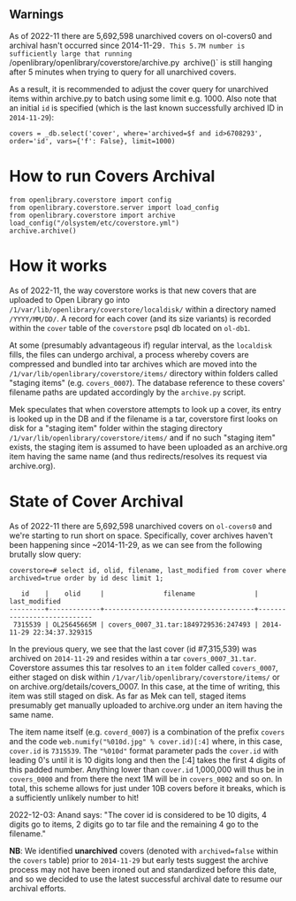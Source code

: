 ## Warnings

As of 2022-11 there are 5,692,598 unarchived covers on ol-covers0 and archival hasn't occurred since 2014-11-29`. This 5.7M number is sufficiently large that running `/openlibrary/openlibrary/coverstore/archive.py` `archive()` is still hanging after 5 minutes when trying to query for all unarchived covers.

As a result, it is recommended to adjust the cover query for unarchived items within archive.py to batch using some limit e.g. 1000. Also note that an initial `id` is specified (which is the last known successfully archived ID in `2014-11-29`):

```
covers = _db.select('cover', where='archived=$f and id>6708293', order='id', vars={'f': False}, limit=1000)
```

# How to run Covers Archival

```
from openlibrary.coverstore import config
from openlibrary.coverstore.server import load_config
from openlibrary.coverstore import archive
load_config("/olsystem/etc/coverstore.yml")
archive.archive()
```

# How it works

As of 2022-11, the way coverstore works is that new covers that are uploaded to Open Library go into `/1/var/lib/openlibrary/coverstore/localdisk/` within a directory named `/YYYY/MM/DD/`. A record for each cover (and its size variants) is recorded within the `cover` table of the `coverstore` psql db located on `ol-db1`.

At some (presumably advantageous if) regular interval, as the `localdisk` fills, the files can undergo archival, a process whereby covers are compressed and bundled into tar archives which are moved into the `/1/var/lib/openlibrary/coverstore/items/` directory within folders called "staging items" (e.g. `covers_0007`). The database reference to these covers' filename paths are updated accordingly by the `archive.py` script.

Mek speculates that when coverstore attempts to look up a cover, its entry is looked up in the DB and if the filename is a tar, coverstore first looks on disk for a "staging item" folder within the staging directory `/1/var/lib/openlibrary/coverstore/items/` and if no such "staging item" exists, the staging item is assumed to have been uploaded as an archive.org item having the same name (and thus redirects/resolves its request via archive.org).  

# State of Cover Archival

As of 2022-11 there are 5,692,598 unarchived covers on `ol-covers0` and we're starting to run short on space. Specifically, cover archives haven't been happening since ~2014-11-29, as we can see from the following brutally slow query:

```
coverstore=# select id, olid, filename, last_modified from cover where archived=true order by id desc limit 1;

   id    |    olid     |               filename               |       last_modified  
---------+-------------+--------------------------------------+----------------------------
 7315539 | OL25645665M | covers_0007_31.tar:1849729536:247493 | 2014-11-29 22:34:37.329315
```

In the previous query, we see that the last cover (id #7,315,539) was archived on `2014-11-29` and resides within a tar `covers_0007_31.tar`. Coverstore assumes this tar resolves to an `item` folder called `covers_0007`, either staged on disk within `/1/var/lib/openlibrary/coverstore/items/` or on archive.org/details/covers_0007. In this case, at the time of writing, this item was still staged on disk. As far as Mek can tell, staged items presumably get manually uploaded to archive.org under an item having the same name.

The item name itself (e.g. `coverd_0007`) is a combination of the prefix `covers` and the code `web.numify("%010d.jpg" % cover.id)[:4]` where, in this case, `cover.id` is `7315539`. The `"%010d"` format parameter pads the `cover.id` with leading 0's until it is 10 digits long and then the [:4] takes the first 4 digits of this padded number. Anything lower than `cover.id` 1,000,000 will thus be in `covers_0000` and from there the next 1M will be in `covers_0002` and so on. In total, this scheme allows for just under 10B covers before it breaks, which is a sufficiently unlikely number to hit!

2022-12-03: Anand says: "The cover id is considered to be 10 digits, 4 digits go to items, 2 digits go to tar file and the remaining 4 go to the filename."

**NB**: We identified **unarchived** covers (denoted with `archived=false` within the `covers` table) prior to `2014-11-29` but early tests suggest the archive process may not have been ironed out and standardized before this date, and so we decided to use the latest successful archival date to resume our archival efforts.  

##

